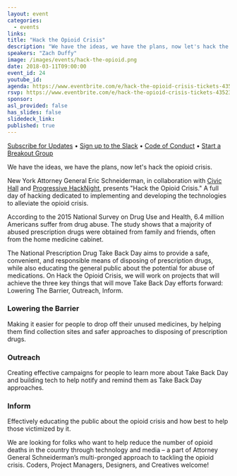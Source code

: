 ```yaml
---
layout: event
categories:
  - events
links:
title: "Hack the Opioid Crisis"
description: "We have the ideas, we have the plans, now let's hack the opioid crisis"
speakers: "Zach Duffy"
image: /images/events/hack-the-opioid.png
date: 2018-03-11T09:00:00
event_id: 24
youtube_id:
agenda: https://www.eventbrite.com/e/hack-the-opioid-crisis-tickets-43523793839
rsvp: https://www.eventbrite.com/e/hack-the-opioid-crisis-tickets-43523793839
sponsor:
asl_provided: false
has_slides: false
slidedeck_link:
published: true
---
```



[Subscribe for Updates](https://proghacknight.us16.list-manage.com/subscribe?u=597c1a32f8812c62dfc1126f5&id=90e62cddff) • [Sign up to the Slack](https://join.slack.com/t/progressivehacknight/shared_invite/enQtMjY4MTkyMzg4OTYxLWU2MGRiZTMwY2NkZDk2ZmJhZDA3NDc5MjAxOWI1MTM1ZjRkYjJmODFkYTc4ZjQzMTJiNTNhNGJiZTEwZjQ0OWQ) • [Code of Conduct](http://www.progressivehacknight.org/culture/2017/07/01/code-of-conduct.html)  • [Start a Breakout Group](http://www.progressivehacknight.org/breakouts.html)

We have the ideas, we have the plans, now let's hack the opioid crisis.

New York Attorney General Eric Schneiderman, in collaboration with [Civic Hall](//www.civichall.org) and [Progressive HackNight](//www.progressivehacknight.org), presents "Hack the Opioid Crisis." A full day of hacking dedicated to implementing and developing the technologies to alleviate the opioid crisis.

According to the 2015 National Survey on Drug Use and Health, 6.4 million Americans suffer from drug abuse. The study shows that a majority of abused prescription drugs were obtained from family and friends, often from the home medicine cabinet.

The National Prescription Drug Take Back Day aims to provide a safe, convenient, and responsible means of disposing of prescription drugs, while also educating the general public about the potential for abuse of medications. On Hack the Opioid Crisis, we will work on projects that will achieve the three key things that will move Take Back Day efforts forward: Lowering The Barrier, Outreach, Inform.

### Lowering the Barrier
Making it easier for people to drop off their unused medicines, by helping them find collection sites and safer approaches to disposing of prescription drugs.

### Outreach
Creating effective campaigns for people to learn more about Take Back Day and building tech to help notify and remind them as Take Back Day approaches.

### Inform
Effectively educating the public about the opioid crisis and how best to help those victimized by it.

We are looking for folks who want to help reduce the number of opioid deaths in the country through technology and media – a part of Attorney General Schneiderman’s multi-pronged approach to tackling the opioid crisis. Coders, Project Managers, Designers, and Creatives welcome!
